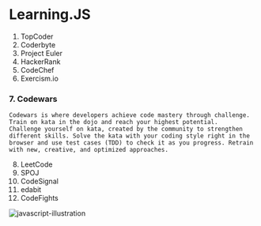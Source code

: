 # Learning.JS

1. TopCoder
2. Coderbyte
3. Project Euler
4. HackerRank
5. CodeChef
6. Exercism.io

### 7. Codewars

```
Codewars is where developers achieve code mastery through challenge. Train on kata in the dojo and reach your highest potential.
Challenge yourself on kata, created by the community to strengthen different skills. Solve the kata with your coding style right in the browser and use test cases (TDD) to check it as you progress. Retrain with new, creative, and optimized approaches.
```

8. LeetCode
9. SPOJ
10. CodeSignal 
11. edabit
12. CodeFights







![javascript-illustration](https://user-images.githubusercontent.com/32854050/88829816-69197b80-d1cd-11ea-83ff-4c3eb4f31dc8.png)

